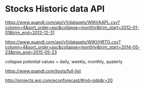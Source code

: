 # Stocks Historic data API 

https://www.quandl.com/api/v1/datasets/WIKI/AAPL.csv?column=4&sort_order=asc&collapse=monthly&trim_start=2012-01-01&trim_end=2013-12-31

https://www.quandl.com/api/v1/datasets/WIKI/HRTG.csv?column=4&sort_order=asc&collapse=monthly&trim_start=2014-05-23&trim_end=2015-05-23


collapse potential values = daily, weekly, monthly, quaterly

https://www.quandl.com/tools/full-list

http://projects.wsj.com/econforecast/#ind=gdp&r=20
